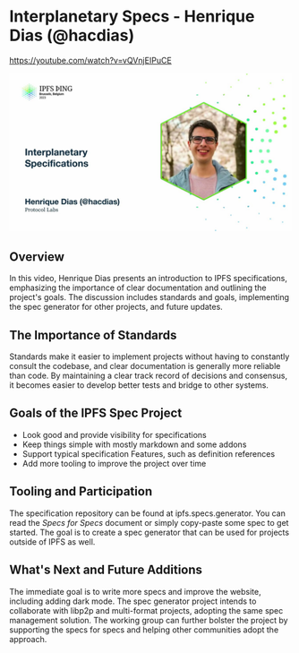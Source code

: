 # Interplanetary Specs - Henrique Dias (@hacdias)

<https://youtube.com/watch?v=vQVnjEIPuCE>

![image for Interplanetary Specs - Henrique Dias (@hacdias)](/thing23/vQVnjEIPuCE.jpg)

## Overview

In this video, Henrique Dias presents an introduction to IPFS specifications, emphasizing the importance of clear documentation and outlining the project's goals. The discussion includes standards and goals, implementing the spec generator for other projects, and future updates.

## The Importance of Standards

Standards make it easier to implement projects without having to constantly consult the codebase, and clear documentation is generally more reliable than code. By maintaining a clear track record of decisions and consensus, it becomes easier to develop better tests and bridge to other systems.

## Goals of the IPFS Spec Project

- Look good and provide visibility for specifications
- Keep things simple with mostly markdown and some addons
- Support typical specification Features, such as definition references
- Add more tooling to improve the project over time

## Tooling and Participation

The specification repository can be found at ipfs.specs.generator. You can read the _Specs for Specs_ document or simply copy-paste some spec to get started. The goal is to create a spec generator that can be used for projects outside of IPFS as well.

## What's Next and Future Additions

The immediate goal is to write more specs and improve the website, including adding dark mode. The spec generator project intends to collaborate with libp2p and multi-format projects, adopting the same spec management solution. The working group can further bolster the project by supporting the specs for specs and helping other communities adopt the approach.